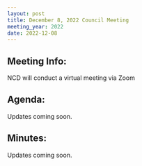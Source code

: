 ```yaml
---
layout: post
title: December 8, 2022 Council Meeting
meeting_year: 2022
date: 2022-12-08
---
```

## Meeting Info:

NCD will conduct a virtual meeting via Zoom 

## Agenda:

Updates coming soon.

## Minutes:

Updates coming soon.